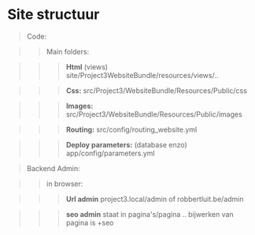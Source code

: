 # Site structuur

> Code:

> > Main folders:

> > > **Html** (views) site/Project3WebsiteBundle/resources/views/..

> > > **Css:** src/Project3/WebsiteBundle/Resources/Public/css

> > > **Images:** src/Project3/WebsiteBundle/Resources/Public/images

> > > **Routing:** src/config/routing_website.yml

> > > **Deploy parameters:** (database enzo) app/config/parameters.yml

> Backend Admin:

> > in browser:

> > > **Url admin** project3.local/admin of robbertluit.be/admin

> > > **seo admin** staat in pagina's/pagina .. bijwerken van pagina is +seo
